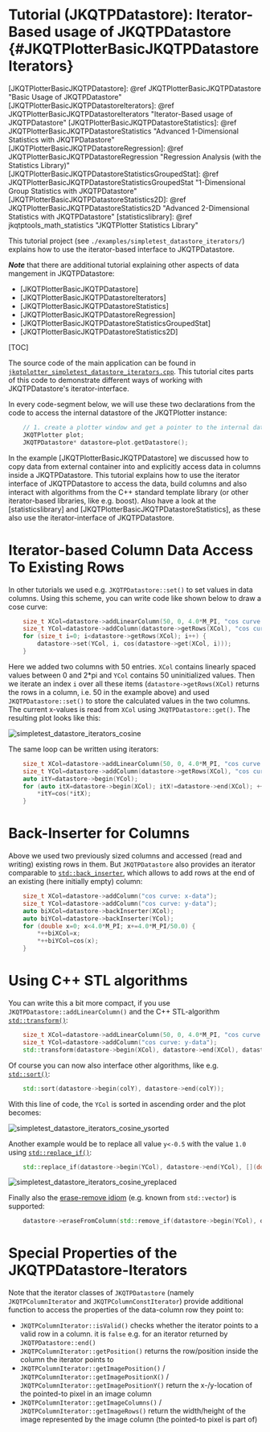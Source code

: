 # Tutorial (JKQTPDatastore): Iterator-Based usage of JKQTPDatastore             {#JKQTPlotterBasicJKQTPDatastoreIterators}

[JKQTPlotterBasicJKQTPDatastore]: @ref JKQTPlotterBasicJKQTPDatastore "Basic Usage of JKQTPDatastore"
[JKQTPlotterBasicJKQTPDatastoreIterators]: @ref JKQTPlotterBasicJKQTPDatastoreIterators "Iterator-Based usage of JKQTPDatastore"
[JKQTPlotterBasicJKQTPDatastoreStatistics]: @ref JKQTPlotterBasicJKQTPDatastoreStatistics "Advanced 1-Dimensional Statistics with JKQTPDatastore"
[JKQTPlotterBasicJKQTPDatastoreRegression]: @ref JKQTPlotterBasicJKQTPDatastoreRegression "Regression Analysis (with the Statistics Library)"
[JKQTPlotterBasicJKQTPDatastoreStatisticsGroupedStat]: @ref JKQTPlotterBasicJKQTPDatastoreStatisticsGroupedStat "1-Dimensional Group Statistics with JKQTPDatastore"
[JKQTPlotterBasicJKQTPDatastoreStatistics2D]: @ref JKQTPlotterBasicJKQTPDatastoreStatistics2D "Advanced 2-Dimensional Statistics with JKQTPDatastore"
[statisticslibrary]: @ref jkqtptools_math_statistics "JKQTPlotter Statistics Library"

This tutorial project (see `./examples/simpletest_datastore_iterators/`) explains how to use the iterator-based interface to JKQTPDatastore.

***Note*** that there are additional tutorial explaining other aspects of data mangement in JKQTPDatastore:
  - [JKQTPlotterBasicJKQTPDatastore]
  - [JKQTPlotterBasicJKQTPDatastoreIterators]
  - [JKQTPlotterBasicJKQTPDatastoreStatistics]
  - [JKQTPlotterBasicJKQTPDatastoreRegression]
  - [JKQTPlotterBasicJKQTPDatastoreStatisticsGroupedStat]
  - [JKQTPlotterBasicJKQTPDatastoreStatistics2D]




[TOC]

The source code of the main application can be found in [`jkqtplotter_simpletest_datastore_iterators.cpp`](https://github.com/jkriege2/JKQtPlotter/tree/master/examples/simpletest_datastore_iterators/jkqtplotter_simpletest_datastore_iterators.cpp). 
This tutorial cites parts of this code to demonstrate different ways of working with JKQTPDatastore's iterator-interface.

In every code-segment below, we will use these two declarations from the code to access the internal datastore of the JKQTPlotter instance:
```.cpp
    // 1. create a plotter window and get a pointer to the internal datastore (for convenience)
    JKQTPlotter plot;
    JKQTPDatastore* datastore=plot.getDatastore();
```

In the example [JKQTPlotterBasicJKQTPDatastore] we discussed how to copy data from external container into and explicitly access data in columns inside a JKQTPDatastore. This tutorial explains how to use the iterator interface of JKQTPDatastore to access the data, build columns and also interact with algorithms from the C++ standard template library (or other iterator-based libraries, like e.g. boost). Also have a look at the [statisticslibrary] and [JKQTPlotterBasicJKQTPDatastoreStatistics], as these also use the iterator-interface of JKQTPDatastore.

# Iterator-based Column Data Access To Existing Rows

In other tutorials we used e.g. `JKQTPDatastore::set()` to set values in data columns. Using this scheme, you can write code like shown below to draw a cose curve:

```.cpp
    size_t XCol=datastore->addLinearColumn(50, 0, 4.0*M_PI, "cos curve: x-data");
    size_t YCol=datastore->addColumn(datastore->getRows(XCol), "cos curve: y-data");
    for (size_t i=0; i<datastore->getRows(XCol); i++) {
        datastore->set(YCol, i, cos(datastore->get(XCol, i)));
    }
```
Here we added two columns with 50 entries. `XCol` contains linearly spaced values between 0 and 2*pi and `YCol` contains 50 uninitialized values. Then we iterate an index `i` over all these items (`datastore->getRows(XCol)` returns the rows in a column, i.e. 50 in the example above) and used `JKQTPDatastore::set()` to store the calculated values in the two columns. The current x-values is read from `XCol` using `JKQTPDatastore::get()`. The resulting plot looks like this:

![simpletest_datastore_iterators_cosine](https://raw.githubusercontent.com/jkriege2/JKQtPlotter/master/screenshots/simpletest_datastore_iterators_cosine.png)

The same loop can be written using iterators:
```.cpp
    size_t XCol=datastore->addLinearColumn(50, 0, 4.0*M_PI, "cos curve: x-data");
    size_t YCol=datastore->addColumn(datastore->getRows(XCol), "cos curve: y-data");
    auto itY=datastore->begin(YCol);
    for (auto itX=datastore->begin(XCol); itX!=datastore->end(XCol); ++itX, ++itY) {
        *itY=cos(*itX);
    }
```

# Back-Inserter for Columns

Above we used two previously sized columns and accessed (read and writing) existing rows in them. But `JKQTPDatastore` also provides an iterator comparable to [`std::back_inserter`](https://de.cppreference.com/w/cpp/iterator/back_inserter), which allows to add rows at the end of an existing (here initially empty) column:
```.cpp
    size_t XCol=datastore->addColumn("cos curve: x-data");
    size_t YCol=datastore->addColumn("cos curve: y-data");
    auto biXCol=datastore->backInserter(XCol);
    auto biYCol=datastore->backInserter(YCol);
    for (double x=0; x<4.0*M_PI; x+=4.0*M_PI/50.0) {
        *++biXCol=x;
        *++biYCol=cos(x);
    }
```

# Using C++ STL algorithms

You can write this a bit more compact, if you use `JKQTPDatastore::addLinearColumn()` and the C++ STL-algorithm [`std::transform()`](https://de.cppreference.com/w/cpp/algorithm/transform):
```.cpp
    size_t XCol=datastore->addLinearColumn(50, 0, 4.0*M_PI, "cos curve: x-data");
    size_t YCol=datastore->addColumn("cos curve: y-data");
    std::transform(datastore->begin(XCol), datastore->end(XCol), datastore->backInserter(YCol), &cos);
```

Of course you can now also interface other algorithms, like e.g. [`std::sort()`](https://de.cppreference.com/w/cpp/algorithm/sort):
```.cpp
    std::sort(datastore->begin(colY), datastore->end(colY));
```

With this line of code, the `YCol` is sorted in ascending order and the plot becomes:

![simpletest_datastore_iterators_cosine_ysorted](https://raw.githubusercontent.com/jkriege2/JKQtPlotter/master/screenshots/simpletest_datastore_iterators_cosine_ysorted.png)

Another example would be to replace all value `y<-0.5` with the value `1.0` using  [`std::replace_if()`](https://de.cppreference.com/w/cpp/algorithm/replace):
```.cpp
    std::replace_if(datastore->begin(YCol), datastore->end(YCol), [](double v) { return v<-0.5; }, 1.0);
```

![simpletest_datastore_iterators_cosine_yreplaced](https://raw.githubusercontent.com/jkriege2/JKQtPlotter/master/screenshots/simpletest_datastore_iterators_cosine_yreplaced.png)

Finally also the [erase-remove idiom](https://en.wikipedia.org/wiki/Erase%E2%80%93remove_idiom) (e.g. known from `std::vector`) is supported:
```.cpp
    datastore->eraseFromColumn(std::remove_if(datastore->begin(YCol), datastore->end(YCol), [](double v) { return v<0; }), datastore->end(YCol));
```

# Special Properties of the JKQTPDatastore-Iterators

Note that the iterator classes of `JKQTPDatastore` (namely `JKQTPColumnIterator` and `JKQTPColumnConstIterator`) provide additional function to access the properties of the data-column row they point to:
  - `JKQTPColumnIterator::isValid()` checks whether the iterator points to a valid row in a column. it is `false` e.g. for an iterator returned by `JKQTPDatastore::end()`
  - `JKQTPColumnIterator::getPosition()` returns the row/position inside the column the iterator points to
  - `JKQTPColumnIterator::getImagePosition()` / `JKQTPColumnIterator::getImagePositionX()` / `JKQTPColumnIterator::getImagePositionY()` return the x-/y-location of the pointed-to pixel in an image column
  - `JKQTPColumnIterator::getImageColumns()` / `JKQTPColumnIterator::getImageRows()` return the width/height of the image represented by the image column (the pointed-to pixel is part of)
  